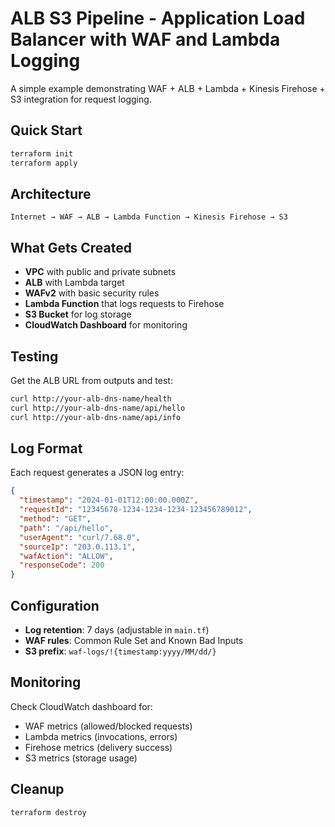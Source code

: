 # ALB S3 Pipeline - Application Load Balancer with WAF and Lambda Logging

A simple example demonstrating WAF + ALB + Lambda + Kinesis Firehose + S3 integration for request logging.

## Quick Start

```bash
terraform init
terraform apply
```

## Architecture

```plaintext
Internet → WAF → ALB → Lambda Function → Kinesis Firehose → S3
```

## What Gets Created

- **VPC** with public and private subnets
- **ALB** with Lambda target
- **WAFv2** with basic security rules
- **Lambda Function** that logs requests to Firehose
- **S3 Bucket** for log storage
- **CloudWatch Dashboard** for monitoring

## Testing

Get the ALB URL from outputs and test:

```bash
curl http://your-alb-dns-name/health
curl http://your-alb-dns-name/api/hello
curl http://your-alb-dns-name/api/info
```

## Log Format

Each request generates a JSON log entry:

```json
{
  "timestamp": "2024-01-01T12:00:00.000Z",
  "requestId": "12345678-1234-1234-1234-123456789012",
  "method": "GET",
  "path": "/api/hello",
  "userAgent": "curl/7.68.0",
  "sourceIp": "203.0.113.1",
  "wafAction": "ALLOW",
  "responseCode": 200
}
```

## Configuration

- **Log retention**: 7 days (adjustable in `main.tf`)
- **WAF rules**: Common Rule Set and Known Bad Inputs
- **S3 prefix**: `waf-logs/!{timestamp:yyyy/MM/dd/}`

## Monitoring

Check CloudWatch dashboard for:

- WAF metrics (allowed/blocked requests)
- Lambda metrics (invocations, errors)
- Firehose metrics (delivery success)
- S3 metrics (storage usage)

## Cleanup

```bash
terraform destroy
```
